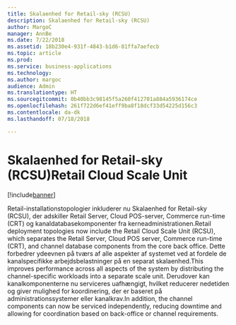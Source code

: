 ```yaml
---
title: Skalaenhed for Retail-sky (RCSU)
description: Skalaenhed for Retail-sky (RCSU)
author: MargoC
manager: AnnBe
ms.date: 7/22/2018
ms.assetid: 18b230e4-931f-4843-b1d6-81ffa7aefecb
ms.topic: article
ms.prod: 
ms.service: business-applications
ms.technology: 
ms.author: margoc
audience: Admin
ms.translationtype: HT
ms.sourcegitcommit: 0b40bb3c98145f5a260f412701a884a5936174ce
ms.openlocfilehash: 261f722d6ef41eff9ba8f18dcf33d54225d156c3
ms.contentlocale: da-dk
ms.lasthandoff: 07/18/2018

---
```

#  <a name="retail-cloud-scale-unit"></a><span data-ttu-id="00d94-103">Skalaenhed for Retail-sky (RCSU)</span><span class="sxs-lookup"><span data-stu-id="00d94-103">Retail Cloud Scale Unit</span></span>


[!include[banner](../../includes/banner.md)]

<span data-ttu-id="00d94-104">Retail-installationstopologier inkluderer nu Skalaenhed for Retail-sky (RCSU), der adskiller Retail Server, Cloud POS-server, Commerce run-time (CRT) og kanaldatabasekomponenter fra kerneadministrationen.</span><span class="sxs-lookup"><span data-stu-id="00d94-104">Retail deployment topologies now include the Retail Cloud Scale Unit (RCSU), which separates the Retail Server, Cloud POS server, Commerce run-time (CRT), and channel database components from the core back office.</span></span> <span data-ttu-id="00d94-105">Dette forbedrer ydeevnen på tværs af alle aspekter af systemet ved at fordele de kanalspecifikke arbejdsbelastninger på en separat skalaenhed.</span><span class="sxs-lookup"><span data-stu-id="00d94-105">This improves performance across all aspects of the system by distributing the channel-specific workloads into a separate scale unit.</span></span> <span data-ttu-id="00d94-106">Derudover kan kanalkomponenterne nu serviceres uafhængigt, hvilket reducerer nedetiden og giver mulighed for koordinering, der er baseret på administrationssystemer eller kanalkrav.</span><span class="sxs-lookup"><span data-stu-id="00d94-106">In addition, the channel components can now be serviced independently, reducing downtime and allowing for coordination based on back-office or channel requirements.</span></span>

